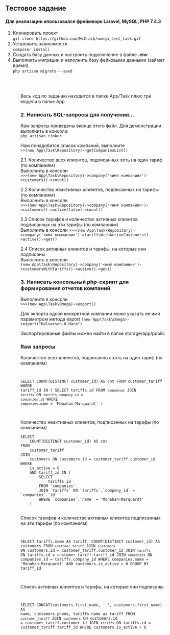 <h2>Тестовое задание</h2>

<h4>Для реализации ипользовался фреймворк Laravel, MySQL, PHP 7.4.3</h4>

<ol>
    <li>
        Клонировать проект
        <br>
        <code>git clone https://github.com/McCrack/omega_test_task.git</code>
    </code>

   <li>Установить зависимости
        <br>
        <code>composer install</code>
   </li>

   <li>Создать базу данных и настроить подключение в файле <b>.env</b></li>

   <li>
        Выполнить миграции и наполнить базу фейковыми данными (займет время)
        <br>
        <code>php artisan migrate --seed</code>
   </li>
<ol>
    <br><br>
<p>Весь код по заданию находится в папке App/Task плюс три модели в папке App<p>
<h3>2. Написать SQL-запросы для получения...</h3>
<p>
    Raw запросы приведены вконце этого файл. Для демонстрации выполнить в консоли:
    <br>
    <code>php artisan tinker</code>
</p>
<p>
   Нам понадобится список компаний, выполните
    <br>
   <code>>>(new App\Task\Repository)->getCompaniesList()</code>
</p>



<p>
    2.1. Количество всех клиентов, подписанных хоть на один тариф (по компаниям)
   <br>
   Выполнить в консоли
   <br>
   <code>>>>(new App\Task\Repository)->company('<имя компании>')->customers()->count()</code>
</p>
<p>
2.2  Количество неактивных клиентов, подписанных на тарифы (по компаниям)
	<br>
    Выполнить  в консоли
    <br>
    <code>>>>(new App\Task\Repository)->company('<имя компании>')->customers()->active(false)->count()</code>
</p>
<p>
2.3 Список тарифов и количество активных клиентов подписанных на эти тарифы (по 	компаниям)
    <br>
    Выполнить  в консоли
    <code>>>>(new App\Task\Repository)->company('<имя компании>')->tariffsWithActiveCustomers()->active()->get()</code>
</p>
<p>
    2.4 Список активных клиентов и тарифы, на которые они подписаны
    <br>
    Выполнить  в консоли
    <br>
    <code>(new App\Task\Repository)->company('<имя компании>')->customersWithTariffs()->active()->get()</code>
</p>
<h3>3. Написать консольный php-скрипт для формирования отчетов компаний</h3>
<p>
    Выполните в консоли
    <br>
    <code>>>>(new App\Task\Omega)->export()</code>
</p>
<p>
    Для экпорта одной конкретной компании можо указать ее имя параметром метода export
    <code>(new App\Task\Omega)->export("Halvorson-O'Hara")</code>
</p>
<p>
Экспортированые файлы можно найти в папке storage/app/public
</p>

<h3>Raw запросы</h3>

<p>
Количество всех клиентов, подписанных хоть на один тариф (по компаниям)
<br>
<code>
    
SELECT
	COUNT(DISTINCT customer_id) AS cnt
FROM
	customer_tariff
WHERE
    tariff_id IN (
	    SELECT
		    tariffs.id
	    FROM `companies`
	    JOIN `tariffs` ON `tariffs`.`company_id` = `companies`.`id`
        WHERE `companies`.`name` = 'Monahan-Marquardt'
    )
    
</code>
</p>


<p>
Количество неактивных клиентов, подписанных на тарифы (по компаниям)
<br>
<code>
SELECT
	COUNT(DISTINCT customer_id) AS cnt
FROM
	customer_tariff
JOIN
	customers ON customers.id = customer_tariff.customer_id
WHERE
    is_active = 0
    AND tariff_id IN (
	    SELECT
		    tariffs.id
	    FROM `companies`
	    JOIN `tariffs` ON `tariffs`.`company_id` = `companies`.`id`
        WHERE `companies`.`name` = 'Monahan-Marquardt'
    )
    
</code>
</p>



<p>
Список тарифов и количество активных клиентов подписанных на эти тарифы (по 	компаниям)
<br>
<code>

SELECT
    tariffs.name AS tariff,
    COUNT(DISTINCT customer_id) AS customers
FROM
    `customer_tariff`
JOIN
    `customers` ON customers.id = customer_tariff.customer_id
JOIN
    `tariffs` ON tariffs.id = customer_tariff.tariff_id
JOIN
    `companies` ON companies.id = tariffs.company_id
WHERE
    companies.name = 'Monahan-Marquardt'
    AND customers.is_active > 0
GROUP BY tariff_id

</code>
</p>


<p>
Список активных клиентов и тарифы, на которые они подписаны
<br>
<code>

SELECT
    CONCAT(customers.first_name, ' ', customers.first_name) AS name,
    customers.phone,
    tariffs.name as tariff
FROM
    `customer_tariff`
JOIN
    `customers` ON customers.id = customer_tariff.customer_id
JOIN
    `tariffs` ON tariffs.id = customer_tariff.tariff_id
WHERE
    customers.is_active > 0
    
</code>
</p>
